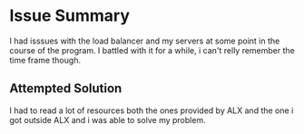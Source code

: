 # Issue Summary
I had isssues with the load balancer and my servers at some point in the course of the program. I battled with it for a while, i can't relly remember the time frame though.

## Attempted Solution
I had to read a lot of resources both the ones provided by ALX and the one i got outside ALX and i was able to solve my problem.
